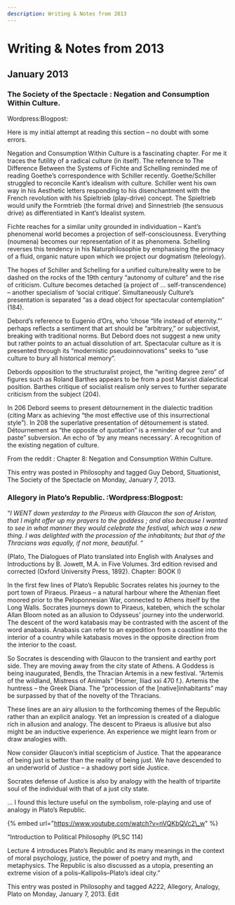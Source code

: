 ```yaml
---
description: Writing & Notes from 2013
---
```


# Writing & Notes from 2013

## January 2013

### The Society of the Spectacle : Negation and Consumption Within Culture. 

Wordpress:Blogpost:

Here is my initial attempt at reading this section – no doubt with some errors.

Negation and Consumption Within Culture is a fascinating chapter. For me it traces the futility of a radical culture \(in itself\). The reference to The Difference Between the Systems of Fichte and Schelling reminded me of reading Goethe’s correspondence with Schiller recently. Goethe/Schiller struggled to reconcile Kant’s idealism with culture. Schiller went his own way in his Aesthetic letters responding to his disenchantment with the French revolution with his Spieltrieb \(play-drive\) concept. The Spieltrieb would unify the Formtrieb \(the formal drive\) and Sinnestrieb \(the sensuous drive\) as differentiated in Kant’s Idealist system.

Fichte reaches for a similar unity grounded in individuation – Kant’s phenomenal world becomes a projection of self-consciousness. Everything \(noumena\) becomes our representation of it as phenomena. Schelling reverses this tendency in his Naturphilosophie by emphasising the primacy of a fluid, organic nature upon which we project our dogmatism \(teleology\).

The hopes of Schiller and Schelling for a unified culture/reality were to be dashed on the rocks of the 19th century “autonomy of culture” and the rise of criticism. Culture becomes detached \(a project of … self-transcendence\) – another specialism of ‘social critique’. Simultaneously Culture’s presentation is separated “as a dead object for spectacular contemplation” \(184\).

Debord’s reference to Eugenio d’Ors, who ‘chose “life instead of eternity.”’ perhaps reflects a sentiment that art should be “arbitrary,” or subjectivist, breaking with traditional norms. But Debord does not suggest a new unity but rather points to an actual dissolution of art. Spectacular culture as it is presented through its “modernistic pseudoinnovations” seeks to “use culture to bury all historical memory”.

Debords opposition to the structuralist project, the “writing degree zero” of figures such as Roland Barthes appears to be from a post Marxist dialectical position. Barthes critique of socialist realism only serves to further separate criticism from the subject \(204\).

In 206 Debord seems to present détournement in the dialectic tradition \(citing Marx as achieving “the most effective use of this insurrectional style”\). In 208 the superlative presentation of détournement is stated. Détournement as “the opposite of quotation” is a reminder of our “cut and paste” subversion. An echo of ‘by any means necessary’. A recognition of the existing negation of culture.

From the reddit : Chapter 8: Negation and Consumption Within Culture. 

This entry was posted in Philosophy and tagged Guy Debord, Situationist, The Society of the Spectacle on Monday, January 7, 2013.

### Allegory in Plato’s Republic. :Wordpress:Blogpost:

“_I WENT down yesterday to the Piraeus with Glaucon the son of Ariston, that I might offer up my prayers to the goddess ; and also because I wanted to see in what manner they would celebrate the festival, which was a new thing. I was delighted with the procession of the inhabitants; but that of the Thracians was equally, if not more, beautiful._ “

\(Plato, The Dialogues of Plato translated into English with Analyses and Introductions by B. Jowett, M.A. in Five Volumes. 3rd edition revised and corrected \(Oxford University Press, 1892\). Chapter: BOOK I\)

In the first few lines of Plato’s Republic Socrates relates his journey to the port town of Piraeus. Piraeus – a natural harbour where the Athenian fleet moored prior to the Peloponnesian War, connected to Athens itself by the Long Walls. Socrates journeys down to Piraeus, kateben, which the scholar Allan Bloom noted as an allusion to Odysseus’ journey into the underworld. The descent of the word katabasis may be contrasted with the ascent of the word anabasis. Anabasis can refer to an expedition from a coastline into the interior of a country while katabasis moves in the opposite direction from the interior to the coast.

So Socrates is descending with Glaucon to the transient and earthy port side. They are moving away from the city state of Athens. A Goddess is being inaugurated, Bendls, the Thracian Artemis in a new festival. “Artemis of the wildland, Mistress of Animals” \(Homer, Iliad xxi 470 f.\). Artemis the huntress – the Greek Diana. The “procession of the \[native\]inhabitants” may be surpassed by that of the novelty of the Thracians.

These lines are an airy allusion to the forthcoming themes of the Republic rather than an explicit analogy. Yet an impression is created of a dialogue rich in allusion and analogy. The descent to Piraeus is allusive but also might be an inductive experience. An experience we might learn from or draw analogies with.

Now consider Glaucon’s initial scepticism of Justice. That the appearance of being just is better than the reality of being just. We have descended to an underworld of Justice – a shadowy port side Justice.

Socrates defense of Justice is also by analogy with the health of tripartite soul of the individual with that of a just city state.

… I found this lecture useful on the symbolism, role-playing and use of analogy in Plato’s Republic.

{% embed url="https://www.youtube.com/watch?v=nVQKbQVc2\_w" %}

“Introduction to Political Philosophy \(PLSC 114\)

Lecture 4 introduces Plato’s Republic and its many meanings in the context of moral psychology, justice, the power of poetry and myth, and metaphysics. The Republic is also discussed as a utopia, presenting an extreme vision of a polis–Kallipolis–Plato’s ideal city.” 

This entry was posted in Philosophy and tagged A222, Allegory, Analogy, Plato on Monday, January 7, 2013. Edit

